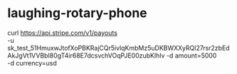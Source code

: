 # laughing-rotary-phone

curl https://api.stripe.com/v1/payouts \
  -u sk_test_51HmuxwJtofXoPBKRajCQr5ivlqKmbMz5uDKBWXXyRQl27rsr2zbEdAkJgVt1VVBbI80gT4ir68E7dcsvchVOqPJE00zubKlhIv
  -d amount=5000 \
  -d currency=usd
  
